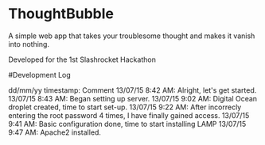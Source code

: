 # ThoughtBubble
A simple web app that takes your troublesome thought and makes it vanish into nothing.

Developed for the 1st Slashrocket Hackathon

#Development Log

dd/mm/yy timestamp: Comment
13/07/15 8:42 AM: Alright, let's get started.
13/07/15 8:43 AM: Began setting up server.
13/07/15 9:02 AM: Digital Ocean droplet created, time to start set-up.
13/07/15 9:22 AM: After incorrecly entering the root password 4 times, I have finally gained access.
13/07/15 9:41 AM: Basic configuration done, time to start installing LAMP
13/07/15 9:47 AM: Apache2 installed.
